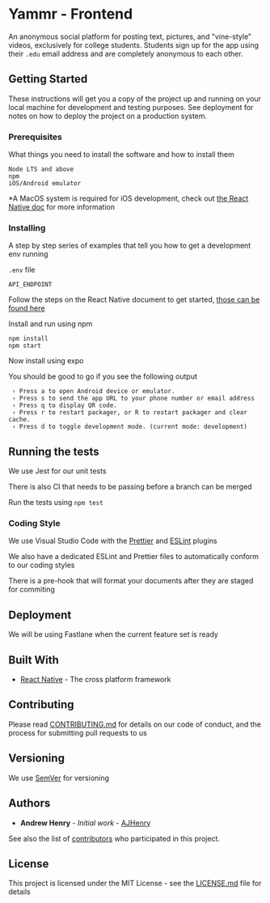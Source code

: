 # Yammr - Frontend

An anonymous social platform for posting text, pictures, and "vine-style" videos, exclusively for college students. Students sign up for the app using their `.edu` email address and are completely anonymous to each other.

## Getting Started

These instructions will get you a copy of the project up and running on your local machine for development and testing purposes. See deployment for notes on how to deploy the project on a production system.

### Prerequisites

What things you need to install the software and how to install them

```
Node LTS and above
npm
iOS/Android emulator
```

\*A MacOS system is required for iOS development, check out [the React Native doc](https://facebook.github.io/react-native/docs/getting-started.html) for more information

### Installing

A step by step series of examples that tell you how to get a development env running

`.env` file

```
API_ENDPOINT
```

Follow the steps on the React Native document to get started, [those can be found here](https://facebook.github.io/react-native/docs/getting-started.html)

Install and run using npm

```
npm install
npm start
```

Now install using expo

You should be good to go if you see the following output

```
 › Press a to open Android device or emulator.
 › Press s to send the app URL to your phone number or email address
 › Press q to display QR code.
 › Press r to restart packager, or R to restart packager and clear cache.
 › Press d to toggle development mode. (current mode: development)
```

## Running the tests

We use Jest for our unit tests

There is also CI that needs to be passing before a branch can be merged

Run the tests using `npm test`

### Coding Style

We use Visual Studio Code with the [Prettier](https://prettier.io/) and [ESLint](https://eslint.org/) plugins

We also have a dedicated ESLint and Prettier files to automatically conform to our coding styles

There is a pre-hook that will format your documents after they are staged for commiting

## Deployment

We will be using Fastlane when the current feature set is ready

## Built With

- [React Native](https://facebook.github.io/react-native/) - The cross platform framework

## Contributing

Please read [CONTRIBUTING.md](CONTRIBUTING.md) for details on our code of conduct, and the process for submitting pull requests to us

## Versioning

We use [SemVer](http://semver.org/) for versioning

## Authors

- **Andrew Henry** - _Initial work_ - [AJHenry](https://github.com/AJHenry)

See also the list of [contributors](https://github.com/yammr/yammr-frontend/graphs/contributors) who participated in this project.

## License

This project is licensed under the MIT License - see the [LICENSE.md](LICENSE.md) file for details
